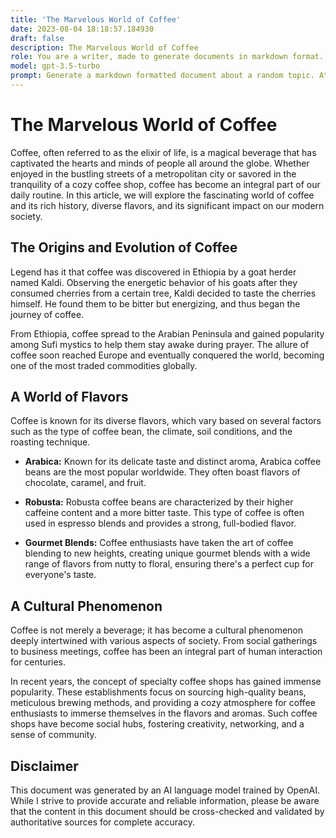 ```yaml
---
title: 'The Marvelous World of Coffee'
date: 2023-08-04 18:18:57.184930
draft: false
description: The Marvelous World of Coffee
role: You are a writer, made to generate documents in markdown format. It is very important that all of the documents you generate are in valid markdown format.
model: gpt-3.5-turbo
prompt: Generate a markdown formatted document about a random topic. At the bottom, include a disclaimer explaining that the document was generated by you. The first line of the document should be the title. Make sure that the entire document is in proper markdown format, using a mix of various tags to make the document visually appealing.
---
```


# The Marvelous World of Coffee

Coffee, often referred to as the elixir of life, is a magical beverage that has captivated the hearts and minds of people all around the globe. Whether enjoyed in the bustling streets of a metropolitan city or savored in the tranquility of a cozy coffee shop, coffee has become an integral part of our daily routine. In this article, we will explore the fascinating world of coffee and its rich history, diverse flavors, and its significant impact on our modern society.

## The Origins and Evolution of Coffee

Legend has it that coffee was discovered in Ethiopia by a goat herder named Kaldi. Observing the energetic behavior of his goats after they consumed cherries from a certain tree, Kaldi decided to taste the cherries himself. He found them to be bitter but energizing, and thus began the journey of coffee.

From Ethiopia, coffee spread to the Arabian Peninsula and gained popularity among Sufi mystics to help them stay awake during prayer. The allure of coffee soon reached Europe and eventually conquered the world, becoming one of the most traded commodities globally.

## A World of Flavors

Coffee is known for its diverse flavors, which vary based on several factors such as the type of coffee bean, the climate, soil conditions, and the roasting technique.

- **Arabica:** Known for its delicate taste and distinct aroma, Arabica coffee beans are the most popular worldwide. They often boast flavors of chocolate, caramel, and fruit.

- **Robusta:** Robusta coffee beans are characterized by their higher caffeine content and a more bitter taste. This type of coffee is often used in espresso blends and provides a strong, full-bodied flavor.

- **Gourmet Blends:** Coffee enthusiasts have taken the art of coffee blending to new heights, creating unique gourmet blends with a wide range of flavors from nutty to floral, ensuring there's a perfect cup for everyone's taste.

## A Cultural Phenomenon

Coffee is not merely a beverage; it has become a cultural phenomenon deeply intertwined with various aspects of society. From social gatherings to business meetings, coffee has been an integral part of human interaction for centuries.

In recent years, the concept of specialty coffee shops has gained immense popularity. These establishments focus on sourcing high-quality beans, meticulous brewing methods, and providing a cozy atmosphere for coffee enthusiasts to immerse themselves in the flavors and aromas. Such coffee shops have become social hubs, fostering creativity, networking, and a sense of community.

## Disclaimer

This document was generated by an AI language model trained by OpenAI. While I strive to provide accurate and reliable information, please be aware that the content in this document should be cross-checked and validated by authoritative sources for complete accuracy.